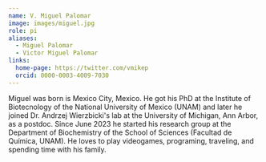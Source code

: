 ```yaml
---
name: V. Miguel Palomar
image: images/miguel.jpg
role: pi
aliases:
  - Miguel Palomar
  - Victor Miguel Palomar
links:
  home-page: https://twitter.com/vmikep
  orcid: 0000-0003-4009-7030
---
```


Miguel was born is Mexico City, Mexico. He got his PhD at the Institute of Biotecnology of the National University of Mexico (UNAM) and later he joined Dr. Andrzej Wierzbicki's lab at the University of Michigan, Ann Arbor, as a postdoc. Since June 2023 he started his research group at the Department of Biochemistry of the School of Sciences (Facultad de Química, UNAM). He loves to play videogames, programing, traveling, and spending time with his family.
